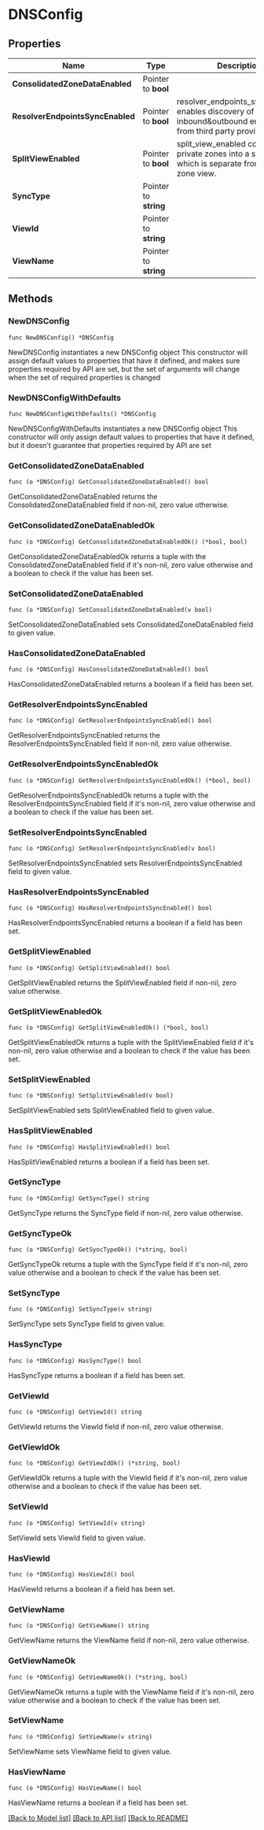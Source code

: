 # DNSConfig

## Properties

Name | Type | Description | Notes
------------ | ------------- | ------------- | -------------
**ConsolidatedZoneDataEnabled** | Pointer to **bool** |  | [optional] 
**ResolverEndpointsSyncEnabled** | Pointer to **bool** | resolver_endpoints_sync_enabled enables discovery of inbound&amp;outbound endpoints from third party providers. | [optional] 
**SplitViewEnabled** | Pointer to **bool** | split_view_enabled consolidates private zones into a single view, which is separate from the public zone view. | [optional] 
**SyncType** | Pointer to **string** |  | [optional] 
**ViewId** | Pointer to **string** |  | [optional] 
**ViewName** | Pointer to **string** |  | [optional] 

## Methods

### NewDNSConfig

`func NewDNSConfig() *DNSConfig`

NewDNSConfig instantiates a new DNSConfig object
This constructor will assign default values to properties that have it defined,
and makes sure properties required by API are set, but the set of arguments
will change when the set of required properties is changed

### NewDNSConfigWithDefaults

`func NewDNSConfigWithDefaults() *DNSConfig`

NewDNSConfigWithDefaults instantiates a new DNSConfig object
This constructor will only assign default values to properties that have it defined,
but it doesn't guarantee that properties required by API are set

### GetConsolidatedZoneDataEnabled

`func (o *DNSConfig) GetConsolidatedZoneDataEnabled() bool`

GetConsolidatedZoneDataEnabled returns the ConsolidatedZoneDataEnabled field if non-nil, zero value otherwise.

### GetConsolidatedZoneDataEnabledOk

`func (o *DNSConfig) GetConsolidatedZoneDataEnabledOk() (*bool, bool)`

GetConsolidatedZoneDataEnabledOk returns a tuple with the ConsolidatedZoneDataEnabled field if it's non-nil, zero value otherwise
and a boolean to check if the value has been set.

### SetConsolidatedZoneDataEnabled

`func (o *DNSConfig) SetConsolidatedZoneDataEnabled(v bool)`

SetConsolidatedZoneDataEnabled sets ConsolidatedZoneDataEnabled field to given value.

### HasConsolidatedZoneDataEnabled

`func (o *DNSConfig) HasConsolidatedZoneDataEnabled() bool`

HasConsolidatedZoneDataEnabled returns a boolean if a field has been set.

### GetResolverEndpointsSyncEnabled

`func (o *DNSConfig) GetResolverEndpointsSyncEnabled() bool`

GetResolverEndpointsSyncEnabled returns the ResolverEndpointsSyncEnabled field if non-nil, zero value otherwise.

### GetResolverEndpointsSyncEnabledOk

`func (o *DNSConfig) GetResolverEndpointsSyncEnabledOk() (*bool, bool)`

GetResolverEndpointsSyncEnabledOk returns a tuple with the ResolverEndpointsSyncEnabled field if it's non-nil, zero value otherwise
and a boolean to check if the value has been set.

### SetResolverEndpointsSyncEnabled

`func (o *DNSConfig) SetResolverEndpointsSyncEnabled(v bool)`

SetResolverEndpointsSyncEnabled sets ResolverEndpointsSyncEnabled field to given value.

### HasResolverEndpointsSyncEnabled

`func (o *DNSConfig) HasResolverEndpointsSyncEnabled() bool`

HasResolverEndpointsSyncEnabled returns a boolean if a field has been set.

### GetSplitViewEnabled

`func (o *DNSConfig) GetSplitViewEnabled() bool`

GetSplitViewEnabled returns the SplitViewEnabled field if non-nil, zero value otherwise.

### GetSplitViewEnabledOk

`func (o *DNSConfig) GetSplitViewEnabledOk() (*bool, bool)`

GetSplitViewEnabledOk returns a tuple with the SplitViewEnabled field if it's non-nil, zero value otherwise
and a boolean to check if the value has been set.

### SetSplitViewEnabled

`func (o *DNSConfig) SetSplitViewEnabled(v bool)`

SetSplitViewEnabled sets SplitViewEnabled field to given value.

### HasSplitViewEnabled

`func (o *DNSConfig) HasSplitViewEnabled() bool`

HasSplitViewEnabled returns a boolean if a field has been set.

### GetSyncType

`func (o *DNSConfig) GetSyncType() string`

GetSyncType returns the SyncType field if non-nil, zero value otherwise.

### GetSyncTypeOk

`func (o *DNSConfig) GetSyncTypeOk() (*string, bool)`

GetSyncTypeOk returns a tuple with the SyncType field if it's non-nil, zero value otherwise
and a boolean to check if the value has been set.

### SetSyncType

`func (o *DNSConfig) SetSyncType(v string)`

SetSyncType sets SyncType field to given value.

### HasSyncType

`func (o *DNSConfig) HasSyncType() bool`

HasSyncType returns a boolean if a field has been set.

### GetViewId

`func (o *DNSConfig) GetViewId() string`

GetViewId returns the ViewId field if non-nil, zero value otherwise.

### GetViewIdOk

`func (o *DNSConfig) GetViewIdOk() (*string, bool)`

GetViewIdOk returns a tuple with the ViewId field if it's non-nil, zero value otherwise
and a boolean to check if the value has been set.

### SetViewId

`func (o *DNSConfig) SetViewId(v string)`

SetViewId sets ViewId field to given value.

### HasViewId

`func (o *DNSConfig) HasViewId() bool`

HasViewId returns a boolean if a field has been set.

### GetViewName

`func (o *DNSConfig) GetViewName() string`

GetViewName returns the ViewName field if non-nil, zero value otherwise.

### GetViewNameOk

`func (o *DNSConfig) GetViewNameOk() (*string, bool)`

GetViewNameOk returns a tuple with the ViewName field if it's non-nil, zero value otherwise
and a boolean to check if the value has been set.

### SetViewName

`func (o *DNSConfig) SetViewName(v string)`

SetViewName sets ViewName field to given value.

### HasViewName

`func (o *DNSConfig) HasViewName() bool`

HasViewName returns a boolean if a field has been set.


[[Back to Model list]](../README.md#documentation-for-models) [[Back to API list]](../README.md#documentation-for-api-endpoints) [[Back to README]](../README.md)


